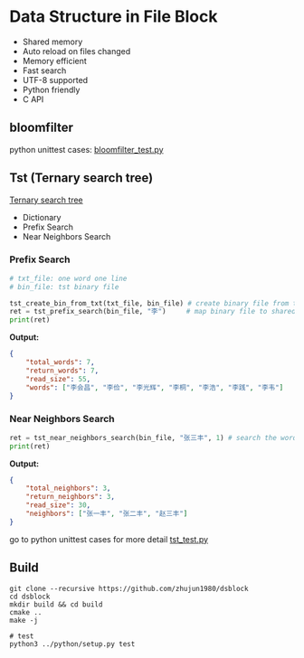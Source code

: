 Data Structure in File Block
============================

* Shared memory
* Auto reload on files changed
* Memory efficient
* Fast search
* UTF-8 supported
* Python friendly
* C API

## bloomfilter

python unittest cases: [bloomfilter_test.py](python/dsblock/bloomfilter_test.py)

## Tst (Ternary search tree)

[Ternary search tree](https://en.wikipedia.org/wiki/Ternary_search_tree)

* Dictionary
* Prefix Search
* Near Neighbors Search

### Prefix Search

```python
# txt_file: one word one line
# bin_file: tst binary file

tst_create_bin_from_txt(txt_file, bin_file) # create binary file from txt file
ret = tst_prefix_search(bin_file, "李")     # map binary file to shared memory and search by prefix
print(ret)
```

__Output:__

```json
{
    "total_words": 7,
    "return_words": 7,
    "read_size": 55,
    "words": ["李会昌", "李俭", "李光辉", "李桐", "李浩", "李践", "李韦"]
}
```

### Near Neighbors Search

```python
ret = tst_near_neighbors_search(bin_file, "张三丰", 1) # search the words which distance less than 1 to key
print(ret)
```

__Output:__

```json
{
    "total_neighbors": 3,
    "return_neighbors": 3,
    "read_size": 30,
    "neighbors": ["张一丰", "张二丰", "赵三丰"]
}
```

go to python unittest cases for more detail [tst_test.py](python/dsblock/tst_test.py)

## Build

```shell
git clone --recursive https://github.com/zhujun1980/dsblock
cd dsblock
mkdir build && cd build
cmake ..
make -j
```

```shell
# test
python3 ../python/setup.py test
```


